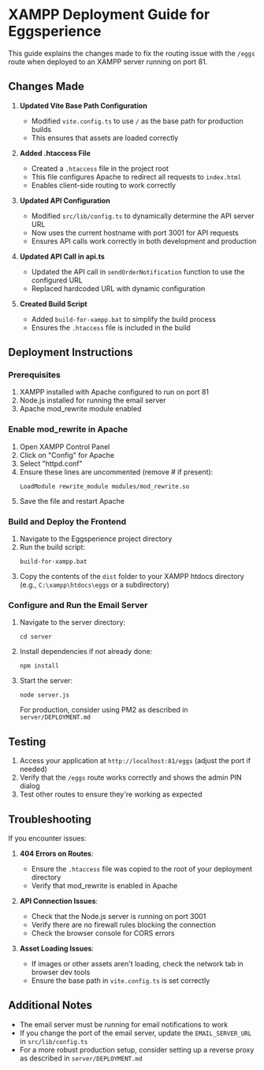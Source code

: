 # XAMPP Deployment Guide for Eggsperience

This guide explains the changes made to fix the routing issue with the `/eggs` route when deployed to an XAMPP server running on port 81.

## Changes Made

1. **Updated Vite Base Path Configuration**
   - Modified `vite.config.ts` to use `/` as the base path for production builds
   - This ensures that assets are loaded correctly

2. **Added .htaccess File**
   - Created a `.htaccess` file in the project root
   - This file configures Apache to redirect all requests to `index.html`
   - Enables client-side routing to work correctly

3. **Updated API Configuration**
   - Modified `src/lib/config.ts` to dynamically determine the API server URL
   - Now uses the current hostname with port 3001 for API requests
   - Ensures API calls work correctly in both development and production

4. **Updated API Call in api.ts**
   - Updated the API call in `sendOrderNotification` function to use the configured URL
   - Replaced hardcoded URL with dynamic configuration

5. **Created Build Script**
   - Added `build-for-xampp.bat` to simplify the build process
   - Ensures the `.htaccess` file is included in the build

## Deployment Instructions

### Prerequisites

1. XAMPP installed with Apache configured to run on port 81
2. Node.js installed for running the email server
3. Apache mod_rewrite module enabled

### Enable mod_rewrite in Apache

1. Open XAMPP Control Panel
2. Click on "Config" for Apache
3. Select "httpd.conf"
4. Ensure these lines are uncommented (remove # if present):
   ```
   LoadModule rewrite_module modules/mod_rewrite.so
   ```
5. Save the file and restart Apache

### Build and Deploy the Frontend

1. Navigate to the Eggsperience project directory
2. Run the build script:
   ```
   build-for-xampp.bat
   ```
3. Copy the contents of the `dist` folder to your XAMPP htdocs directory
   (e.g., `C:\xampp\htdocs\eggs` or a subdirectory)

### Configure and Run the Email Server

1. Navigate to the server directory:
   ```
   cd server
   ```

2. Install dependencies if not already done:
   ```
   npm install
   ```

3. Start the server:
   ```
   node server.js
   ```
   
   For production, consider using PM2 as described in `server/DEPLOYMENT.md`

## Testing

1. Access your application at `http://localhost:81/eggs` (adjust the port if needed)
2. Verify that the `/eggs` route works correctly and shows the admin PIN dialog
3. Test other routes to ensure they're working as expected

## Troubleshooting

If you encounter issues:

1. **404 Errors on Routes**: 
   - Ensure the `.htaccess` file was copied to the root of your deployment directory
   - Verify that mod_rewrite is enabled in Apache

2. **API Connection Issues**:
   - Check that the Node.js server is running on port 3001
   - Verify there are no firewall rules blocking the connection
   - Check the browser console for CORS errors

3. **Asset Loading Issues**:
   - If images or other assets aren't loading, check the network tab in browser dev tools
   - Ensure the base path in `vite.config.ts` is set correctly

## Additional Notes

- The email server must be running for email notifications to work
- If you change the port of the email server, update the `EMAIL_SERVER_URL` in `src/lib/config.ts`
- For a more robust production setup, consider setting up a reverse proxy as described in `server/DEPLOYMENT.md`
